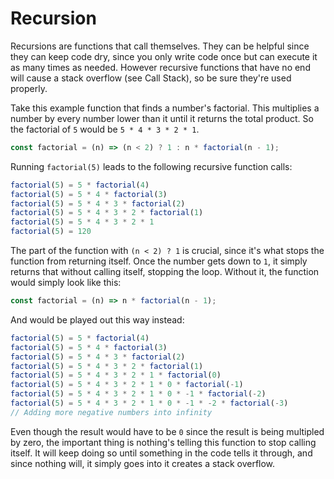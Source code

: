 # Recursion

Recursions are functions that call themselves. They can be helpful since they can keep code dry, since you only write code once but can execute it as many times as needed. However recursive functions that have no end will cause a stack overflow (see Call Stack), so be sure they're used properly.

Take this example function that finds a number's factorial. This multiplies a number by every number lower than it until it returns the total product. So the factorial of `5` would be `5 * 4 * 3 * 2 * 1`.

```javascript
const factorial = (n) => (n < 2) ? 1 : n * factorial(n - 1);
```

Running `factorial(5)` leads to the following recursive function calls:

```javascript
factorial(5) = 5 * factorial(4)
factorial(5) = 5 * 4 * factorial(3)
factorial(5) = 5 * 4 * 3 * factorial(2)
factorial(5) = 5 * 4 * 3 * 2 * factorial(1)
factorial(5) = 5 * 4 * 3 * 2 * 1
factorial(5) = 120
```

The part of the function with `(n < 2) ? 1` is crucial, since it's what stops the function from returning itself. Once the number gets down to `1`, it simply returns that without calling itself, stopping the loop. Without it, the function would simply look like this:

```javascript
const factorial = (n) => n * factorial(n - 1);
```

And would be played out this way instead:

```javascript
factorial(5) = 5 * factorial(4)
factorial(5) = 5 * 4 * factorial(3)
factorial(5) = 5 * 4 * 3 * factorial(2)
factorial(5) = 5 * 4 * 3 * 2 * factorial(1)
factorial(5) = 5 * 4 * 3 * 2 * 1 * factorial(0)
factorial(5) = 5 * 4 * 3 * 2 * 1 * 0 * factorial(-1)
factorial(5) = 5 * 4 * 3 * 2 * 1 * 0 * -1 * factorial(-2)
factorial(5) = 5 * 4 * 3 * 2 * 1 * 0 * -1 * -2 * factorial(-3)
// Adding more negative numbers into infinity
```

Even though the result would have to be `0` since the result is being multipled by zero, the important thing is nothing's telling this function to stop calling itself. It will keep doing so until something in the code tells it through, and since nothing will, it simply goes into it creates a stack overflow.
